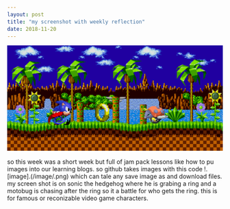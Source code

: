 ```yaml
---
layout: post
title: "my screenshot with weekly reflection"
date: 2018-11-20
---
```

![sonic the hedgehog](/images/download.png)




so this week was a short week but full of jam pack lessons like how to pu images into our learning blogs. so github takes images with this code !.[image].(/image/.png) which can tale any save image as and download files. my screen shot is on sonic the hedgehog where he is grabing a ring and a motobug is chasing after the ring so it a battle for who gets the ring. this is for famous or reconizable video game characters.
